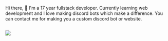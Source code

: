 Hi there, 👋 I'm a 17 year fullstack developer. Currently learning web development and I love making discord bots which make a difference. You can contact me for making you a custom discord bot or website.

![[](https://discord.c99.nl/widget/theme-3/742612257275641876.png)](https://discord.com/users/780721106838618112)

![](https://github-readme-stats.vercel.app/api?username=armup31&count_private=true&show_icons=true&hide_border=true&include_all_commits=true&theme=tokyonight&custom_title=GitHub%20Stats)
